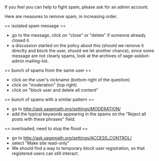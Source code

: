 If you feel you can help to fight spam, please ask for an admin account.

Here are measures to remove spam, in increasing order.

== isolated spam message ==
 * go to the message, click on "close" or "delete" if someone already closed it.
 * a discussion started on the policy about this (should we remove it direclty and block the user, should we let another chance), since some message are not clearly spams, look at the archives of sage-askbot-admin mailing-list.

== bunch of spams from the same user ==
 * click on the user's nickname (bottom right of the question)
 * click on "moderation" (top right)
 * click on "block user and delete all content"

== bunch of spams with a similar pattern ==
 * go to http://ask.sagemath.org/settings/MODERATION/
 * add the typical keywords appearing in the spams on the "Reject all posts with these phrases" field.

== overloaded, need to stop the flood ==
 * go to http://ask.sagemath.org/settings/ACCESS_CONTROL/
 * select "Make site read-only"
 * We should find a way to temporary block user registration, so that registered users can still interact.
